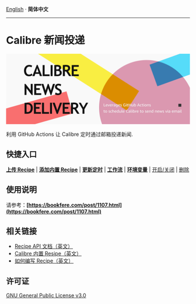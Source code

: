 [English](README.md) · __简体中文__

---

# Calibre 新闻投递

![](banner.png)

利用 GitHub Actions 让 Calibre 定时通过邮箱投递新闻.

## 快捷入口

 __[上传 Recipe](../../upload/master)__ | __[添加内置 Recipe](../../edit/master/recipe_list.txt)__ | __[更新定时](../../edit/master/.github/workflows/calibre-news.yml)__ | __[工作流](../../actions/workflows/calibre-news.yml)__ | __[环境变量](../../settings/environments)__ | [开启/关闭](../../settings/actions) | [删除](../../settings#danger-zone)

## 使用说明

请参考：__[https://bookfere.com/post/1107.html](https://bookfere.com/post/1107.html)__

## 相关链接

* [Recipe API 文档（英文）](https://manual.calibre-ebook.com/news_recipe.html)
* [Calibre 内置 Resipe（英文）](https://github.com/kovidgoyal/calibre/tree/master/recipes)
* [如何编写 Recipe（英文）](https://manual.calibre-ebook.com/news.html)

## 许可证

[GNU General Public License v3.0](LICENSE)

